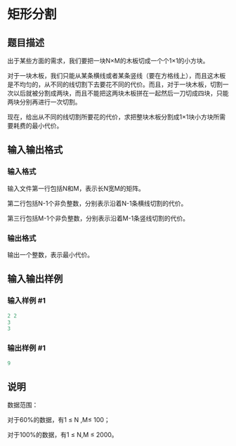 # 矩形分割

## 题目描述

出于某些方面的需求，我们要把一块N×M的木板切成一个个1×1的小方块。

对于一块木板，我们只能从某条横线或者某条竖线（要在方格线上），而且这木板是不均匀的，从不同的线切割下去要花不同的代价。而且，对于一块木板，切割一次以后就被分割成两块，而且不能把这两块木板拼在一起然后一刀切成四块，只能两块分别再进行一次切割。

现在，给出从不同的线切割所要花的代价，求把整块木板分割成1×1块小方块所需要耗费的最小代价。

## 输入输出格式

### 输入格式

输入文件第一行包括N和M，表示长N宽M的矩阵。

第二行包括N-1个非负整数，分别表示沿着N-1条横线切割的代价。

第三行包括M-1个非负整数，分别表示沿着M-1条竖线切割的代价。

### 输出格式

输出一个整数，表示最小代价。

## 输入输出样例

### 输入样例 #1

```cpp
2 2
3
3

```
### 输出样例 #1

```cpp
9
```


## 说明

数据范围：

对于60%的数据，有1 ≤ N ,M≤ 100；

对于100%的数据，有1 ≤ N,M ≤ 2000。

